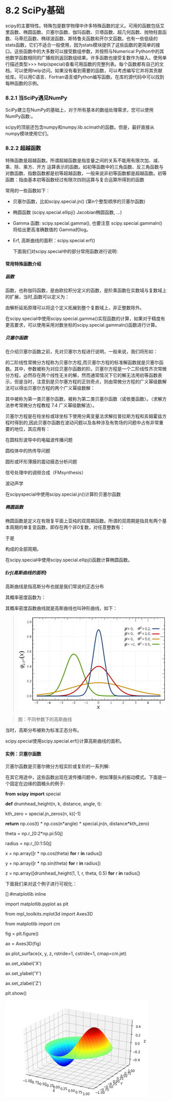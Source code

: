 # 8.2 SciPy基础


scipy的主要特性。特殊包是数学物理中许多特殊函数的定义。可用的函数包括艾里函数、椭圆函数、贝塞尔函数、伽玛函数、贝塔函数、超几何函数、抛物柱面函数、马蒂厄函数、椭球波函数、斯特鲁夫函数和开尔文函数。也有一些低级的stats函数，它们不适合一般使用，因为stats模块提供了这些函数的更简单的接口。这些函数中的大多数可以接受数组参数，并按照与Numerical
Python中的其他数学函数相同的广播规则返回数组结果。许多函数也接受复数作为输入。使用单行描述类型\>\>\>
help(special)查看可用函数的完整列表。每个函数都有自己的文档，可以使用help访问。如果没有看到需要的函数，可以考虑编写它并将其贡献给库。可以用C语言、Fortran语言或Python编写函数。在库的源代码中可以找到每种函数的示例。

### 8.2.1 当SciPy遇见NumPy

SciPy建立在NumPy的基础上，对于所有基本的数组处理需求，您可以使用NumPy函数:。

scipy的顶层还包含numpy和numpy.lib.scimath的函数。但是，最好直接从numpy模块使用它们。

### 8.2.2 超越函数

特殊函数是超越函数。所谓超越函数是指变量之间的关系不能用有限次加、减、乘、除、乘方、开方
运算表示的函数。如初等函数中的三角函数、反三角函数与对数函数、指数函数都是初等超越函数，一般来说非初等函数都是超越函数。初等函数：指由基本初等函数经过有限次四则运算与复合运算所得到的函数

常用的一些函数如下：

-   贝塞尔函数，比如scipy.special.jn() (第n个整型顺序的贝塞尔函数)

-   椭圆函数 (scipy.special.ellipj() Jacobian椭圆函数, ...)

-   Gamma 函数: scipy.special.gamma(), 也要注意 scipy.special.gammaln()
    将给出更高准确数值的 Gamma的log。

-   Erf, 高斯曲线的面积：scipy.special.erf()

    下面我们对scipy.special中的部分常用函数进行说明:

####  常用特殊函数介绍

##### 函数

函数，也称伽玛函数，是由欧拉积分定义的函数，是阶乘函数在实数域与复数域上的扩展，当时,函数可以定义为：

由解析延拓原理可以将这个定义拓展到整个复数域上，非正整数除外。

在scipy.special中使用scipy.special.gamma()实现函数的计算，如果对于精度有更高要求，可以使用采用对数坐标的scipy.special.gammaln()函数进行计算。

##### 贝塞尔函数

在介绍贝塞尔函数之前，先对贝塞尔方程进行说明，一般来说，我们将形如：

的二阶线性常微分方程称为贝塞尔方程,而贝塞尔方程的标准解函数就是贝塞尔函数。其中，参数被称为对应贝塞尔函数的阶。贝塞尔方程是一个二阶线性齐次常微分方程，必然存在两个线性无关的解，然而通常情况下它的解无法用初等函数表示，但是当时，注意到是贝尔塞方程的正则奇点，则由常微分方程的广义幂级数解法可以得出贝塞尔方程的两个广义幂级数解：

其中被称为第一类贝塞尔函数，被称为第二类贝塞尔函数（诺依曼函数）。（求解方法参考常微分方程教程
7.4 广义幂级数解法）。

贝塞尔方程是在柱坐标或球坐标下使用分离变量法求解拉普拉斯方程和亥姆霍兹方程时得到的,因此贝塞尔函数在波动问题以及各种涉及有势场的问题中占有非常重要的地位，其应用有：

在圆柱形波导中的电磁波传播问题

圆柱体中的热传导问题

圆形或环形薄膜的震动膜态分析问题

信号处理中的调频合成（FMsynthesis）

波动声学

在scipyspecial中使用scipy.special.jn()计算阶贝塞尔函数

##### 椭圆函数

椭圆函数是定义在有限复平面上亚纯的双周期函数。所谓的双周期是指具有两个基本周期的单复变函数，即存在两个非0复数，对任意整数有：

于是

构成的全部周期。

在scipy.special中使用scipy.special.ellipj()函数计算椭圆函数。

##### Erf(高斯曲线的面积)

高斯曲线是指高斯分布也就是我们常说的正态分布

其概率密度函数为：

其概率密度函数曲线就是高斯曲线也叫钟形曲线，如下：

>   ![](media/ea543dfca8fb895914ce88fb1f97ce57.png)

>   图：不同参数下的高斯曲线

当时，高斯分布被称为标准正态分布。

scipy.special使用scipy.special.erf()计算高斯曲线的面积。

#### 实例：贝塞尔函数

贝塞尔函数是贝塞尔微分方程实阶或复阶的一系列解:

在其它用途中，这些函数出现在波传播问题中，例如薄鼓头的振动模式。下面是一个固定在边缘的圆桶头的例子:

**from** **scipy** **import** special

**def** drumhead\_height(n, k, distance, angle, t):

kth_zero = special.jn\_zeros(n, k)[-1]

**return** np.cos(t) \* np.cos(n\*angle) \* special.jn(n, distance\*kth_zero)

theta = np.r\_[0:2\*np.pi:50j]

radius = np.r\_[0:1:50j]

x = np.array([r \* np.cos(theta) **for** r **in** radius])

y = np.array([r \* np.sin(theta) **for** r **in** radius])

z = np.array([drumhead_height(1, 1, r, theta, 0.5) **for** r **in** radius])

下面我们来对这个例子进行可视化：

[]:\#matplotlib inline

import matplotlib.pyplot as plt

from mpl\_toolkits.mplot3d import Axes3D

from matplotlib import cm

fig = plt.figure()

ax = Axes3D(fig)

ax.plot\_surface(x, y, z, rstride=1, cstride=1, cmap=cm.jet)

ax.set_xlabel('X')

ax.set_ylabel('Y')

ax.set_zlabel('Z')

plt.show()

![C:\\Users\\Johan\\AppData\\Local\\Microsoft\\Windows\\INetCache\\Content.MSO\\FAAD7333.tmp](media/45c062a1845aa75356ca5d8e8e18dad3.png)
